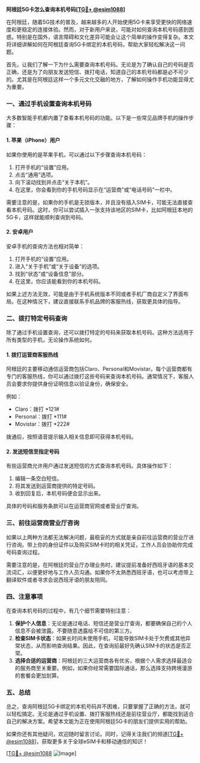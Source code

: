 **阿根廷5G卡怎么查询本机号码[[TG💪+ @esim1088](https://t.me/s/esim1088)]**

在阿根廷，随着5G技术的普及，越来越多的人开始使用5G卡来享受更快的网络速度和更稳定的连接体验。然而，对于新用户来说，可能对如何查询本机号码感到困惑。特别是在国外，语言障碍和文化差异可能会让这个简单的操作变得复杂。本文将详细讲解如何在阿根廷查询5G卡绑定的本机号码，帮助大家轻松解决这一问题。

首先，让我们了解一下为什么需要查询本机号码。无论是为了确认自己的号码是否正确，还是为了向朋友发送短信、拨打电话，知道自己的本机号码都是必不可少的。尤其是在阿根廷这样一个多元文化交融的地方，了解如何操作手机功能显得尤为重要。

### **一、通过手机设置查询本机号码**

大多数智能手机都内置了查看本机号码的功能。以下是一些常见品牌手机的操作步骤：

#### **1. 苹果（iPhone）用户**
如果你使用的是苹果手机，可以通过以下步骤查询本机号码：
1. 打开手机的“设置”应用。
2. 点击“通用”选项。
3. 向下滚动找到并点击“关于本机”。
4. 在这里，你会看到你的手机号码显示在“运营商”或“电话号码”一栏中。

需要注意的是，如果你的手机是无锁版本，并且没有插入SIM卡，可能无法直接查看本机号码。这时，你可以尝试插入一张支持该地区的SIM卡，比如阿根廷本地的5G卡，这样就能顺利查询到号码。

#### **2. 安卓用户**
安卓手机的查询方法也相对简单：
1. 打开手机的“设置”应用。
2. 进入“关于手机”或“关于设备”的选项。
3. 找到“状态”或“设备信息”部分。
4. 在这里，你应该能看到你的本机号码。

如果上述方法无效，可能是由于手机系统版本不同或者手机厂商自定义了界面布局。在这种情况下，建议直接联系手机品牌的客服热线，获取更具体的指导。

### **二、拨打特定号码查询**

除了通过手机设置查询，还可以拨打特定的号码来获取本机号码。这种方法适用于所有类型的手机，无论操作系统如何。

#### **1. 拨打运营商客服热线**
阿根廷的主要移动通信运营商包括Claro、Personal和Movistar。每个运营商都有专门的客服热线，你可以通过拨打这些号码来查询本机号码。通常情况下，客服人员会要求你提供身份证明信息以验证身份，确保安全。

例如：
- Claro：拨打 *121#
- Personal：拨打 *111#
- Movistar：拨打 *222#

拨通后，按照语音提示输入相关信息即可获得本机号码。

#### **2. 发送短信至指定号码**
有些运营商允许用户通过发送短信的方式查询本机号码。具体操作如下：
1. 编辑一条空白短信。
2. 将其发送到运营商提供的特定号码。
3. 收到回复后，本机号码便会显示出来。

具体的号码和服务条款可以在运营商官网或者营业厅查询。

### **三、前往运营商营业厅咨询**

如果以上两种方法都无法解决问题，最稳妥的方式就是亲自前往运营商的营业厅进行咨询。带上你的身份证件以及购买SIM卡时的相关凭证，工作人员会协助你完成号码查询过程。

需要注意的是，在阿根廷的营业厅办理业务时，建议提前准备好西班牙语的基本交流词汇，以便更好地与工作人员沟通。如果你不太熟悉西班牙语，也可以考虑带上翻译软件或者寻求会说西班牙语的朋友陪同。

### **四、注意事项**

在查询本机号码的过程中，有几个细节需要特别注意：
1. **保护个人信息**：无论是通过电话、短信还是营业厅查询，都要确保自己的个人信息不会被泄露。不要随意透露给不可信的第三方。
2. **检查SIM卡状态**：如果长时间未使用手机，可能导致SIM卡处于欠费或其他异常状态，从而影响查询结果。因此，在查询前最好先确认SIM卡的状态是否正常。
3. **选择合适的运营商**：阿根廷的三大运营商各有优劣，根据个人需求选择最适合的服务商至关重要。例如，如果你经常需要国际通话，那么选择支持跨境漫游的套餐会更加划算。

### **五、总结**

总之，查询阿根廷5G卡绑定的本机号码并不困难，只要掌握了正确的方法，就可以轻松搞定。无论是通过手机设置、拨打客服热线还是前往营业厅，都能找到适合自己的解决方案。希望本文能为正在使用阿根廷5G卡的朋友们提供实用的帮助。

如果你还有其他疑问，欢迎随时留言讨论。同时，记得关注我们的频道[[TG💪+ @esim1088](https://t.me/s/esim1088)]，获取更多关于全球eSIM卡和移动通信的知识！

[[TG💪+ @esim1088](https://t.me/s/esim1088) ![Image](https://i.postimg.cc/4NQfJmqS/Snipaste-2025-05-13-00-14-12.png)]